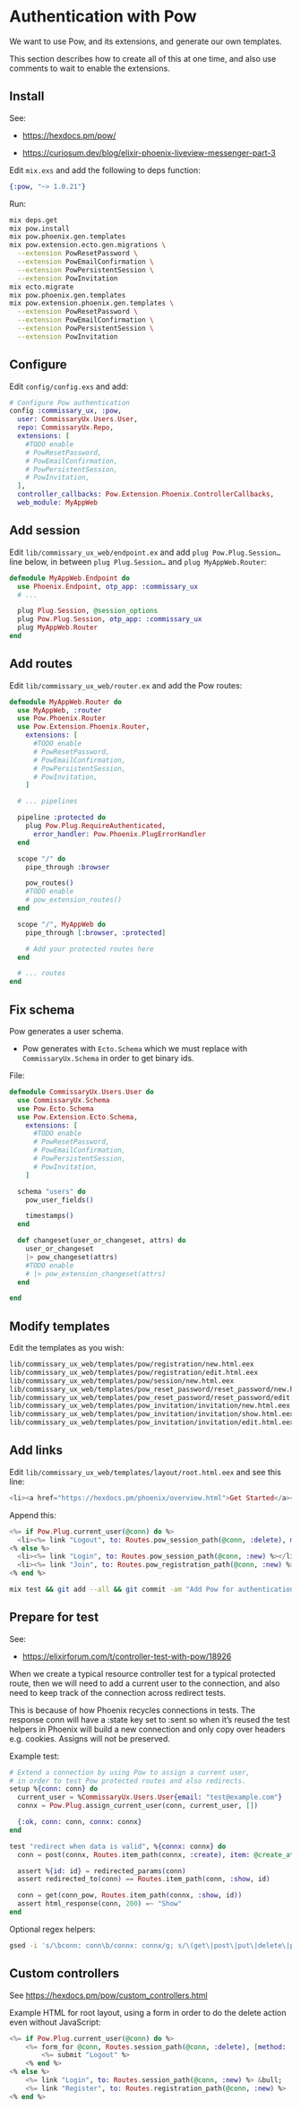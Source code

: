 # Authentication with Pow

We want to use Pow, and its extensions, and generate our own templates.

This section describes how to create all of this at one time, and also use comments to wait to enable the extensions.


## Install

See:

* https://hexdocs.pm/pow/

* https://curiosum.dev/blog/elixir-phoenix-liveview-messenger-part-3


Edit `mix.exs` and add the following to deps function:

```exs
{:pow, "~> 1.0.21"}
```

Run:

```sh
mix deps.get
mix pow.install
mix pow.phoenix.gen.templates
mix pow.extension.ecto.gen.migrations \
  --extension PowResetPassword \
  --extension PowEmailConfirmation \
  --extension PowPersistentSession \
  --extension PowInvitation
mix ecto.migrate
mix pow.phoenix.gen.templates
mix pow.extension.phoenix.gen.templates \
  --extension PowResetPassword \
  --extension PowEmailConfirmation \
  --extension PowPersistentSession \
  --extension PowInvitation
```


## Configure

Edit `config/config.exs` and add:

```exs
# Configure Pow authentication
config :commissary_ux, :pow,
  user: CommissaryUx.Users.User,
  repo: CommissaryUx.Repo,
  extensions: [
    #TODO enable
    # PowResetPassword,
    # PowEmailConfirmation,
    # PowPersistentSession,
    # PowInvitation,
  ],
  controller_callbacks: Pow.Extension.Phoenix.ControllerCallbacks,
  web_module: MyAppWeb
```


## Add session

Edit `lib/commissary_ux_web/endpoint.ex` and add `plug Pow.Plug.Session…` line below, in between `plug Plug.Session…` and `plug MyAppWeb.Router`:


```ex
defmodule MyAppWeb.Endpoint do
  use Phoenix.Endpoint, otp_app: :commissary_ux
  # ...

  plug Plug.Session, @session_options
  plug Pow.Plug.Session, otp_app: :commissary_ux
  plug MyAppWeb.Router
end
```


## Add routes

Edit `lib/commissary_ux_web/router.ex` and add the Pow routes:

```ex
defmodule MyAppWeb.Router do
  use MyAppWeb, :router
  use Pow.Phoenix.Router
  use Pow.Extension.Phoenix.Router,
    extensions: [
      #TODO enable
      # PowResetPassword,
      # PowEmailConfirmation,
      # PowPersistentSession,
      # PowInvitation,
    ]

  # ... pipelines

  pipeline :protected do
    plug Pow.Plug.RequireAuthenticated,
      error_handler: Pow.Phoenix.PlugErrorHandler
  end

  scope "/" do
    pipe_through :browser

    pow_routes()
    #TODO enable
    # pow_extension_routes()
  end

  scope "/", MyAppWeb do
    pipe_through [:browser, :protected]

    # Add your protected routes here
  end

  # ... routes
end
```


## Fix schema 

Pow generates a user schema.

   * Pow generates with `Ecto.Schema` which we must replace with `CommissaryUx.Schema` in order to get binary ids.

File:

```ex
defmodule CommissaryUx.Users.User do
  use CommissaryUx.Schema
  use Pow.Ecto.Schema
  use Pow.Extension.Ecto.Schema,
    extensions: [
      #TODO enable
      # PowResetPassword,
      # PowEmailConfirmation,
      # PowPersistentSession,
      # PowInvitation,
    ]

  schema "users" do
    pow_user_fields()

    timestamps()
  end

  def changeset(user_or_changeset, attrs) do
    user_or_changeset
    |> pow_changeset(attrs)
    #TODO enable
    # |> pow_extension_changeset(attrs)
  end

end
```


## Modify templates

Edit the templates as you wish:

```sh
lib/commissary_ux_web/templates/pow/registration/new.html.eex
lib/commissary_ux_web/templates/pow/registration/edit.html.eex
lib/commissary_ux_web/templates/pow/session/new.html.eex
lib/commissary_ux_web/templates/pow_reset_password/reset_password/new.html.eex
lib/commissary_ux_web/templates/pow_reset_password/reset_password/edit.html.eex
lib/commissary_ux_web/templates/pow_invitation/invitation/new.html.eex
lib/commissary_ux_web/templates/pow_invitation/invitation/show.html.eex
lib/commissary_ux_web/templates/pow_invitation/invitation/edit.html.eex
```


## Add links

Edit `lib/commissary_ux_web/templates/layout/root.html.eex` and see this line:

```eex
<li><a href="https://hexdocs.pm/phoenix/overview.html">Get Started</a></li>
```

Append this:

```eex
<%= if Pow.Plug.current_user(@conn) do %>
  <li><%= link "Logout", to: Routes.pow_session_path(@conn, :delete), method: :delete %></li>
<% else %>
  <li><%= link "Login", to: Routes.pow_session_path(@conn, :new) %></li>
  <li><%= link "Join", to: Routes.pow_registration_path(@conn, :new) %></li>
<% end %>
```


```sh
mix test && git add --all && git commit -am "Add Pow for authentication"
```


## Prepare for test

See:

  * https://elixirforum.com/t/controller-test-with-pow/18926

When we create a typical resource controller test for a typical protected route, then we will need to add a current user to the connection, and also need to keep track of the connection across redirect tests.

This is because of how Phoenix recycles connections in tests. The response conn will have a :state key set to :sent so when it’s reused the test helpers in Phoenix will build a new connection and only copy over headers e.g. cookies. Assigns will not be preserved.

Example test:

```ex
# Extend a connection by using Pow to assign a current user,
# in order to test Pow protected routes and also redirects.
setup %{conn: conn} do
  current_user = %CommissaryUx.Users.User{email: "test@example.com"}
  connx = Pow.Plug.assign_current_user(conn, current_user, [])

  {:ok, conn: conn, connx: connx}
end

test "redirect when data is valid", %{connx: connx} do
  conn = post(connx, Routes.item_path(connx, :create), item: @create_attrs)

  assert %{id: id} = redirected_params(conn)
  assert redirected_to(conn) == Routes.item_path(conn, :show, id)

  conn = get(conn_pow, Routes.item_path(connx, :show, id))
  assert html_response(conn, 200) =~ "Show"
end
```

Optional regex helpers:

```sh
gsed -i 's/\bconn: conn\b/connx: connx/g; s/\(get\|post\|put\|delete\|path\)(conn,/\1(connx,/g' foo_controller_test.exs
```


## Custom controllers

See https://hexdocs.pm/pow/custom_controllers.html

Example HTML for root layout, using a form in order to do the delete action even without JavaScript:

```eex
<%= if Pow.Plug.current_user(@conn) do %>
    <%= form_for @conn, Routes.session_path(@conn, :delete), [method: :delete, as: :user], fn _ -> %>
        <%= submit "Logout" %>
    <% end %>
<% else %>
    <%= link "Login", to: Routes.session_path(@conn, :new) %> &bull;
    <%= link "Register", to: Routes.registration_path(@conn, :new) %>
<% end %>
